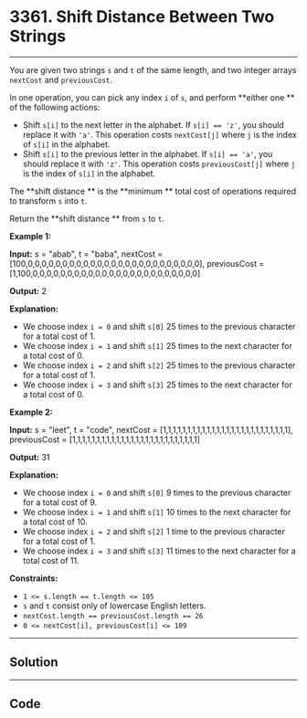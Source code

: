# 3361. Shift Distance Between Two Strings

---

You are given two strings `s` and `t` of the same length, and two integer arrays `nextCost` and `previousCost`.

In one operation, you can pick any index `i` of `s`, and perform **either one ** of the following actions:

  * Shift `s[i]` to the next letter in the alphabet. If `s[i] == 'z'`, you should replace it with `'a'`. This operation costs `nextCost[j]` where `j` is the index of `s[i]` in the alphabet.
  * Shift `s[i]` to the previous letter in the alphabet. If `s[i] == 'a'`, you should replace it with `'z'`. This operation costs `previousCost[j]` where `j` is the index of `s[i]` in the alphabet.



The **shift distance ** is the **minimum ** total cost of operations required to transform `s` into `t`.

Return the **shift distance ** from `s` to `t`.

 

**Example 1:**

**Input:** s = "abab", t = "baba", nextCost = [100,0,0,0,0,0,0,0,0,0,0,0,0,0,0,0,0,0,0,0,0,0,0,0,0,0], previousCost = [1,100,0,0,0,0,0,0,0,0,0,0,0,0,0,0,0,0,0,0,0,0,0,0,0,0]

**Output:** 2

**Explanation:**

  * We choose index `i = 0` and shift `s[0]` 25 times to the previous character for a total cost of 1.
  * We choose index `i = 1` and shift `s[1]` 25 times to the next character for a total cost of 0.
  * We choose index `i = 2` and shift `s[2]` 25 times to the previous character for a total cost of 1.
  * We choose index `i = 3` and shift `s[3]` 25 times to the next character for a total cost of 0.



**Example 2:**

**Input:** s = "leet", t = "code", nextCost = [1,1,1,1,1,1,1,1,1,1,1,1,1,1,1,1,1,1,1,1,1,1,1,1,1,1], previousCost = [1,1,1,1,1,1,1,1,1,1,1,1,1,1,1,1,1,1,1,1,1,1,1,1,1,1]

**Output:** 31

**Explanation:**

  * We choose index `i = 0` and shift `s[0]` 9 times to the previous character for a total cost of 9.
  * We choose index `i = 1` and shift `s[1]` 10 times to the next character for a total cost of 10.
  * We choose index `i = 2` and shift `s[2]` 1 time to the previous character for a total cost of 1.
  * We choose index `i = 3` and shift `s[3]` 11 times to the next character for a total cost of 11.



 

**Constraints:**

  * `1 <= s.length == t.length <= 105`
  * `s` and `t` consist only of lowercase English letters.
  * `nextCost.length == previousCost.length == 26`
  * `0 <= nextCost[i], previousCost[i] <= 109`

---

## Solution



---

## Code
```python


```